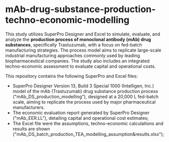 # mAb-drug-substance-production-techno-economic-modelling
This study utilizes SuperPro Designer and Excel to simulate, evaluate, and analyze the **production process of monoclonal antibody (mAb) drug substances**, specifically Trastuzumab, with a focus on fed-batch manufacturing strategies. The process model aims to replicate large-scale industrial manufacturing approaches commonly used by leading biopharmaceutical companies. The study also includes an integrated techno-economic assessment to evaluate capital and operational costs.

This repository contains the following SuperPro and Excel files:

- SuperPro Designer Version 13, Build 3 Special 1000 (Intelligen, Inc.) model of the mAb (Trastuzumab) drug substance production process ("mAb_DS_production_modelling"), designed at a 20,000 L fed-batch scale, aiming to replicate the process used by major pharmaceutical manufacturers.
- The economic evaluation report generated by SuperPro Designer ("mAb_EER.LL"), detailing capital and operational cost estimates;
- The Excel file were the assumptions, techno-economic calculations and results are shown ("mAb_DS_batch_production_TEA_modelling_assumption&results.xlsx");
  
